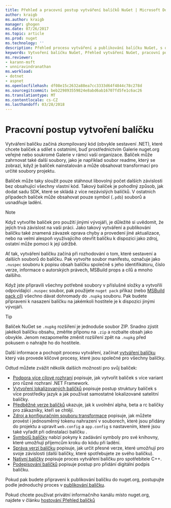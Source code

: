 ```yaml
---
title: Přehled a pracovní postup vytváření balíčků NuGet | Microsoft Docs
author: kraigb
ms.author: kraigb
manager: ghogen
ms.date: 07/26/2017
ms.topic: article
ms.prod: nuget
ms.technology: ''
description: Přehled procesu vytváření a publikování balíčku NuGet, s odkazy na další konkrétní části procesu.
keywords: Vytvoření balíčku NuGet, Přehled vytváření NuGet, pracovní postup vytvoření NuGet, pracovní postup vytvoření balíčku, Přehled vytváření balíčku.
ms.reviewer:
- karann-msft
- unniravindranathan
ms.workload:
- dotnet
- aspnet
ms.openlocfilehash: df08e15c2632a88ea7cc3333d64f4844c78c278d
ms.sourcegitcommit: beb229893559824e8abd6ab16707fd5fe1c6ac26
ms.translationtype: MT
ms.contentlocale: cs-CZ
ms.lasthandoff: 03/28/2018
---
```

# <a name="package-creation-workflow"></a>Pracovní postup vytvoření balíčku

Vytváření balíčku začíná zkompilovaný kód (obvykle sestavení .NET), které chcete balíček a sdílet s ostatními, buď prostřednictvím Galerie nuget.org veřejné nebo soukromé Galerie v rámci vaší organizace. Balíček může zahrnovat také další soubory, jako je například soubor readme, který se zobrazí, když je balíček nainstalován a může obsahovat transformací pro určité soubory projektu.

Balíček může taky sloužit pouze stáhnout libovolný počet dalších závislosti bez obsahující všechny vlastní kód. Takový balíček je pohodlný způsob, jak dodat sadu SDK, které se skládá z více nezávislých balíčků. V ostatních případech balíček může obsahovat pouze symbol (`.pdb`) souborů a usnadňuje ladění.

> [!Note]
> Když vytvoříte balíček pro použití jinými vývojáři, je důležité si uvědomit, že jejich trvá závislost na vaši práci. Jako takový vytváření a publikování balíčku také znamená závazek oprava chyby a provedení jiné aktualizace, nebo na velmi alespoň využívajícího otevřít balíčku k dispozici jako zdroj, ostatní může pomoci k její údržbě.

Ať tak, vytváření balíčku začíná při rozhodování o tom, které sestavení a dalších souborů do balíčku. Pak vytvořte soubor manifestu, označuje jako `.nuspec` souboru k popisu obsah balíčku společně s jeho identifikátoru, číslo verze, informace o autorských právech, MSBuild props a cílů a mnoho dalšího.

Když jste připravili všechny potřebné soubory v příslušné složky a vytvořili odpovídající `.nuspec` soubor, pak použijete `nuget pack` příkaz (nebo [MSBuild pack cíl](../reference/msbuild-targets.md)) všechno dávat dohromady do `.nupkg` souboru. Pak budete připraveni k nasazení balíčku na jakémkoli hostitele je k dispozici jinými vývojáři.

> [!Tip]
> Balíček NuGet se `.nupkg` rozšíření je jednoduše soubor ZIP. Snadno zjistit jakékoli balíčku obsahu, změňte příponu na `.zip` a rozbalte obsah jako obvykle. Jenom nezapomeňte změnit rozšíření zpět na `.nupkg` před pokusem o nahrajte ho do hostitele.

Další informace a pochopit procesu vytváření, začínat [vytváření balíčku](../create-packages/creating-a-package.md) který vás provede klíčové procesy, které jsou společné pro všechny balíčky.

Odtud můžete zvážit několik dalších možností pro svůj balíček:

- [Podpora více cílové rozhraní](../create-packages/supporting-multiple-target-frameworks.md) popisuje, jak vytvořit balíček s více variant pro různé rozhraní .NET Framework.
- [Vytvoření lokalizovaných balíčků](../create-packages/creating-localized-packages.md) popisuje postup struktury balíček s více prostředky jazyk a jak používat samostatné lokalizované satelitní balíčky.
- [Předběžné verze balíčků](../create-packages/prerelease-packages.md) ukazuje, jak k uvolnění alpha, beta a rc balíčky pro zákazníky, kteří se chtějí.
- [Zdroj a konfiguračním souboru transformace](../create-packages/source-and-config-file-transformations.md) popisuje, jak můžete provést i jednosměrný tokenu nahrazení v souborech, které jsou přidány do projektu a upravit `web.config` a `app.config` s nastavením, které jsou také vyřadit při odinstalaci balíčku .
- [Symbolů balíčky](../create-packages/symbol-packages.md) nabízí pokyny k zadávání symboly pro své knihovny, které umožňují příjemcům kroku do kódu při ladění.
- [Správa verzí balíčku](../reference/package-versioning.md) popisuje, jak určit přesné verze, které umožňují pro svoje závislosti (další balíčky, které spotřebujete ze svého balíčku).
- [Nativní balíčky](../create-packages/native-packages.md) popisuje proces vytváření balíčku pro spotřebitele C++.
- [Podepisování balíčků](../create-packages/sign-a-package.md) popisuje postup pro přidání digitální podpis balíčku.

Pokud pak budete připraveni k publikování balíčku do nuget.org, postupujte podle jednoduchý proces v [publikování balíčku](../create-packages/publish-a-package.md).

Pokud chcete používat privátní informačního kanálu místo nuget.org, najdete v článku [hostování Přehled balíčků](../hosting-packages/overview.md)
